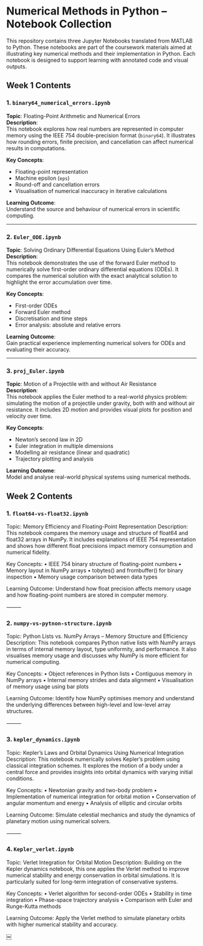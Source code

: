 # Numerical Methods in Python – Notebook Collection

This repository contains three Jupyter Notebooks translated from MATLAB to Python. These notebooks are part of the coursework materials aimed at illustrating key numerical methods and their implementation in Python. Each notebook is designed to support learning with annotated code and visual outputs.

## Week 1 Contents

### 1. `binary64_numerical_errors.ipynb`

**Topic**: Floating-Point Arithmetic and Numerical Errors  
**Description**:  
This notebook explores how real numbers are represented in computer memory using the IEEE 754 double-precision format (`binary64`). It illustrates how rounding errors, finite precision, and cancellation can affect numerical results in computations.

**Key Concepts**:
- Floating-point representation  
- Machine epsilon (`eps`)  
- Round-off and cancellation errors  
- Visualisation of numerical inaccuracy in iterative calculations  

**Learning Outcome**:  
Understand the source and behaviour of numerical errors in scientific computing.

---

### 2. `Euler_ODE.ipynb`

**Topic**: Solving Ordinary Differential Equations Using Euler’s Method  
**Description**:  
This notebook demonstrates the use of the forward Euler method to numerically solve first-order ordinary differential equations (ODEs). It compares the numerical solution with the exact analytical solution to highlight the error accumulation over time.

**Key Concepts**:
- First-order ODEs  
- Forward Euler method  
- Discretisation and time steps  
- Error analysis: absolute and relative errors  

**Learning Outcome**:  
Gain practical experience implementing numerical solvers for ODEs and evaluating their accuracy.

---

### 3. `proj_Euler.ipynb`

**Topic**: Motion of a Projectile with and without Air Resistance  
**Description**:  
This notebook applies the Euler method to a real-world physics problem: simulating the motion of a projectile under gravity, both with and without air resistance. It includes 2D motion and provides visual plots for position and velocity over time.

**Key Concepts**:
- Newton’s second law in 2D  
- Euler integration in multiple dimensions  
- Modelling air resistance (linear and quadratic)  
- Trajectory plotting and analysis  

**Learning Outcome**:  
Model and analyse real-world physical systems using numerical methods.





## Week 2 Contents

### 1. `float64-vs-float32.ipynb`

Topic: Memory Efficiency and Floating-Point Representation
Description:
This notebook compares the memory usage and structure of float64 and float32 arrays in NumPy. It includes explanations of IEEE 754 representation and shows how different float precisions impact memory consumption and numerical fidelity.

Key Concepts:
	•	IEEE 754 binary structure of floating-point numbers
	•	Memory layout in NumPy arrays
	•	tobytes() and frombuffer() for binary inspection
	•	Memory usage comparison between data types

Learning Outcome:
Understand how float precision affects memory usage and how floating-point numbers are stored in computer memory.

⸻

### 2. `numpy-vs-pytnon-structure.ipynb`

Topic: Python Lists vs. NumPy Arrays – Memory Structure and Efficiency
Description:
This notebook compares Python native lists with NumPy arrays in terms of internal memory layout, type uniformity, and performance. It also visualises memory usage and discusses why NumPy is more efficient for numerical computing.

Key Concepts:
	•	Object references in Python lists
	•	Contiguous memory in NumPy arrays
	•	Internal memory strides and data alignment
	•	Visualisation of memory usage using bar plots

Learning Outcome:
Identify how NumPy optimises memory and understand the underlying differences between high-level and low-level array structures.

⸻

### 3. `kepler_dynamics.ipynb`

Topic: Kepler’s Laws and Orbital Dynamics Using Numerical Integration
Description:
This notebook numerically solves Kepler’s problem using classical integration schemes. It explores the motion of a body under a central force and provides insights into orbital dynamics with varying initial conditions.

Key Concepts:
	•	Newtonian gravity and two-body problem
	•	Implementation of numerical integration for orbital motion
	•	Conservation of angular momentum and energy
	•	Analysis of elliptic and circular orbits

Learning Outcome:
Simulate celestial mechanics and study the dynamics of planetary motion using numerical solvers.

⸻

### 4. `Kepler_verlet.ipynb`

Topic: Verlet Integration for Orbital Motion
Description:
Building on the Kepler dynamics notebook, this one applies the Verlet method to improve numerical stability and energy conservation in orbital simulations. It is particularly suited for long-term integration of conservative systems.

Key Concepts:
	•	Verlet algorithm for second-order ODEs
	•	Stability in time integration
	•	Phase-space trajectory analysis
	•	Comparison with Euler and Runge-Kutta methods

Learning Outcome:
Apply the Verlet method to simulate planetary orbits with higher numerical stability and accuracy.

￼
